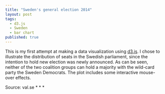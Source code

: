 ```yaml
---
title: "Sweden's general election 2014"
layout: post
tags: 
  - d3.js
  - Sweden
  - bar chart
published: true
---
```


This is my first attempt at making a data visualization using [d3.js](d3js.org). I chose to illustrate the distribution of seats in the Swedish parliament, since the intention to hold new election was newly announced. As can be seen, neither of the two coalition groups can hold a majority with the wild-card party the Sweden Democrats. The plot includes some interactive mouse-over effects.

<link rel="stylesheet" type="text/css" href="../../../../css/general-election-2014.css">
<div id='canvas'></div>
<script type="text/javascript" src="http://d3js.org/d3.v3.min.js"></script>
<script src="http://labratrevenge.com/d3-tip/javascripts/d3.tip.v0.6.3.js"></script>
<script src="../../../../js/general-election-2014.js"></script>
<span style="font-size: 75% text-align: right;">Source: val.se</span>
* * *
